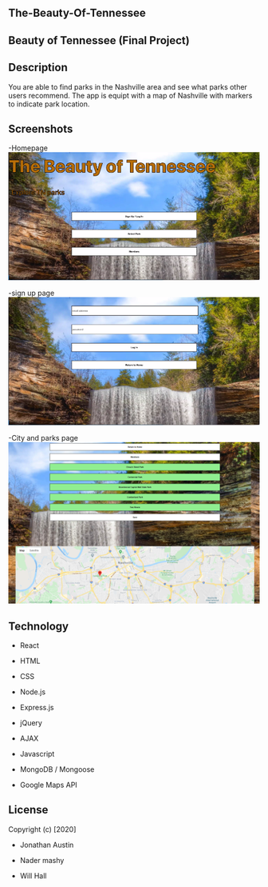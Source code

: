 ## The-Beauty-Of-Tennessee

## Beauty of Tennessee (Final Project)

## Description

You are able to find parks in the Nashville area and see what parks other users recommend. The app is equipt with a map of Nashville with markers to indicate park location. 

## Screenshots

-Homepage
![Homepage](./public/img/Homepage.PNG)

-sign up page
![Loginpage](./public/img/Loginpage.PNG)

-City and parks page
![parks](./public/img/parks.PNG)

## Technology

- React

- HTML

- CSS

- Node.js

- Express.js

- jQuery

- AJAX

- Javascript

- MongoDB / Mongoose

- Google Maps API

## License

Copyright (c) [2020]

- Jonathan Austin

- Nader mashy

- Will Hall


